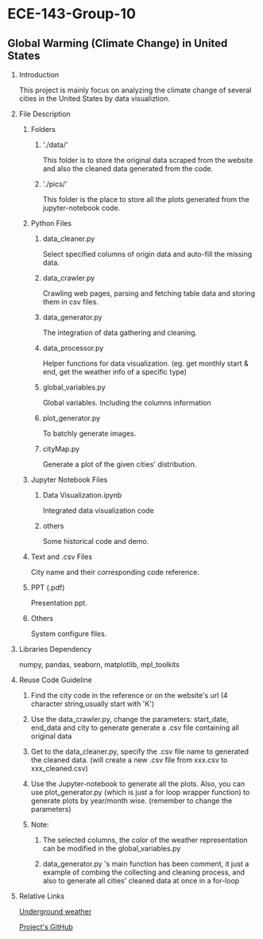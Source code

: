# ECE-143-Group-10
## Global Warming (Climate Change) in United States

1. Introduction
    
    This project is mainly focus on analyzing the climate change of several cities in 
    the United States by data visualiztion.
 
2. File Description

    1. Folders
        1. './data/'
            
            This folder is to store the original data scraped from the website and also
            the cleaned data generated from the code.
         
        2. './pics/'
            
            This folder is the place to store all the plots generated from the jupyter-notebook
            code.
        
    2. Python Files
        1. data_cleaner.py
            
            Select specified columns of origin data and auto-fill the missing data.
            
        2. data_crawler.py
            
            Crawling web pages, parsing and fetching table data and storing them in csv files.
            
        3. data_generator.py
            
            The integration of data gathering and cleaning.
            
        4. data_processor.py
        
            Helper functions for data visualization. (eg. get monthly start & end, get the 
            weather info of a specific type)
            
        5. global_variables.py
        
            Global variables. Including the columns information
            
        6. plot_generator.py
           
            To batchly generate images.
            
        7. cityMap.py
            
            Generate a plot of the given cities' distribution.
     
     3. Jupyter Notebook Files
     
        1. Data Visualization.ipynb
        
            Integrated data visualization code
            
        4. others
            
            Some historical code and demo.

    4. Text and .csv Files
        
        City name and their corresponding code reference.
        
    5. PPT (.pdf)
        
        Presentation ppt.
        
    6. Others
        
        System configure files.

3. Libraries Dependency

    numpy, pandas, seaborn, matplotlib, mpl_toolkits
4. Reuse Code Guideline

    1. Find the city code in the reference or on the website's url (4 character string,usually start with 'K')
    
    2. Use the data_crawler.py, change the parameters: start_date, end_data and city to generate generate a .csv file
    containing all original data
    
    3. Get to the data_cleaner.py, specify the .csv file name to generated the cleaned data. (will create a new 
    .csv file from xxx.csv to xxx_cleaned.csv)
    
    4. Use the Jupyter-notebook to generate all the plots. Also, you can use plot_generator.py (which is just a for 
    loop wrapper function) to generate plots by year/month wise. (remember to change the parameters)
    
    5. Note: 
 
        1. The selected columns, the color of the weather representation can be modified in the global_variables.py
        
        2. data_generator.py 's main function has been comment, it just a example of combing the collecting and cleaning
        process, and also to generate all cities' cleaned data at once in a for-loop  

    
4.  Relative Links

    [Underground weather](https://www.wunderground.com/history/daily/us/ca/san-diego/KSAN/date/2019-4-30)
    
    [Project's GitHub](https://github.com/WFighter909/ECE-143-Group-10)